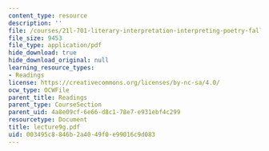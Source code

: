 ```yaml
---
content_type: resource
description: ''
file: /courses/21l-701-literary-interpretation-interpreting-poetry-fall-2003/003495c8846b2a4049f0e99016c9d083_lecture9g.pdf
file_size: 9453
file_type: application/pdf
hide_download: true
hide_download_original: null
learning_resource_types:
- Readings
license: https://creativecommons.org/licenses/by-nc-sa/4.0/
ocw_type: OCWFile
parent_title: Readings
parent_type: CourseSection
parent_uid: 4a8e09cf-6e66-d8c1-78e7-e931ebf4c299
resourcetype: Document
title: lecture9g.pdf
uid: 003495c8-846b-2a40-49f0-e99016c9d083
---
```

